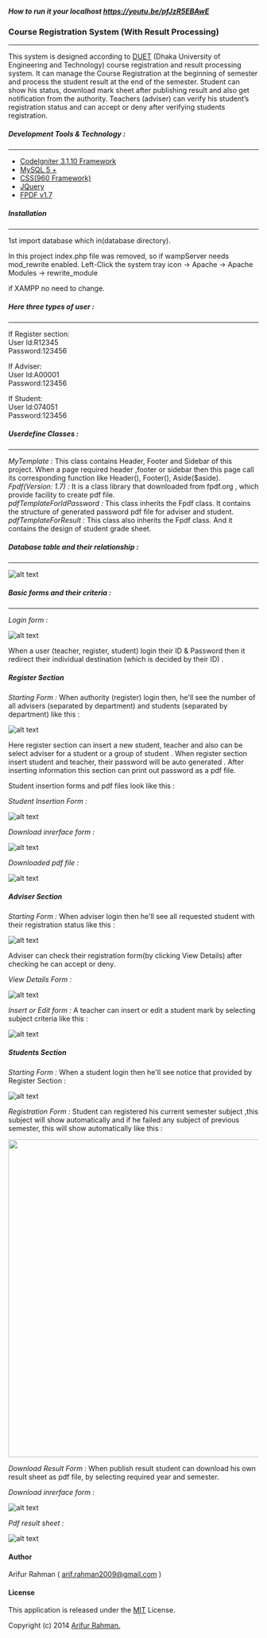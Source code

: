 ##### How to run it your localhost https://youtu.be/pfJzR5EBAwE
### Course Registration System (With Result Processing)
---
This system is designed according to [DUET](http://www.duet.ac.bd/) (Dhaka University of Engineering and Technology) course registration and result processing system.  It can manage the Course Registration at the beginning of semester and process the student result at the end of the semester. Student can show his status, download mark sheet after publishing result and also get notification from the authority. Teachers (adviser) can verify his student’s registration status and can accept or deny after verifying students registration.

##### Development Tools & Technology :
---
* [CodeIgniter 3.1.10 Framework](https://www.codeigniter.com/)
* [MySQL 5 +](https://www.mysql.com/)
* [CSS(960 Framework)](http://960.gs/)
* [JQuery](https://jquery.com/)
* [FPDF v1.7](http://fpdf.org/)

##### Installation
---
1st import database which in(database directory).

In this project index.php file was removed, 
so if wampServer
needs mod_rewrite enabled.
Left-Click the system tray icon -> Apache -> Apache Modules -> rewrite_module

if XAMPP no need to change.

##### Here three types of user :
---

If Register section: </br>
User Id:R12345 </br>
Password:123456 </br>

If Adviser: </br>
User Id:A00001 </br>
Password:123456 </br>

If Student: </br>
User Id:074051 </br>
Password:123456 </br>

##### Userdefine Classes :
---
*MyTemplate :* This class contains Header, Footer and Sidebar of this project. When a page required header ,footer or sidebar then this page call its corresponding function like Header(), Footer(), Aside($aside). </br>
*Fpdf(Version: 1.7) :* It is a class library that downloaded from fpdf.org , which provide facility to create pdf file. </br>
*pdfTemplateForIdPassword :* This class inherits the Fpdf class. It contains the structure of  generated password pdf file for adviser and student. </br>
*pdfTemplateForResult :* This class also inherits the Fpdf class. And it contains the design of student grade sheet.

##### Database table and their relationship :
---
![alt text](http://i.imgur.com/fnTMkcw.jpg "Database design")

##### Basic forms and their criteria :
---
*Login form :*

![alt text](https://i.imgur.com/uhBA1yq.png "Login form")

When a user (teacher, register, student) login their ID & Password then it redirect their individual
destination (which is decided by their ID) .

##### Register Section
*Starting Form :* When authority (register) login then, he'll see the number of all advisers (separated by department) and students (separated by department) like this :

![alt text](https://i.imgur.com/y0prZIol.png "Register summary")

Here register section can insert a new student, teacher and also can be select adviser for a student or a group of student . When register section insert student and teacher, their password will be auto generated . After inserting information this section can print out password as a pdf file.

Student insertion forms and pdf files look like this :

*Student Insertion Form :*

![alt text](http://i.imgur.com/UDfID1O.jpg "Student Insertion Form")

*Download inrerface form :*

![alt text](https://i.imgur.com/AUdqIFYl.png "Download inrerface form")

*Downloaded pdf file :*

![alt text](https://i.imgur.com/zANKY5B.png "Downloaded pdf file")

##### Adviser Section

*Starting Form :* When adviser login then he'll see all requested student with their registration status like this :

![alt text](https://i.imgur.com/jwWA3B9l.png "Adviser startup")

Adviser can check their registration form(by clicking View Details) after checking he can accept or deny.

*View Details Form :*

![alt text](https://i.imgur.com/C4Bqd86l.png "View Details Form")

*Insert or Edit form :* A teacher can insert or edit a student mark by selecting subject criteria like this :

![alt text](https://i.imgur.com/81VUZOPl.png "Insert or Edit form for teacher")

##### Students Section

*Starting Form :* When a student login then he'll see notice that provided by Register Section :

![alt text](https://i.imgur.com/wb3j3Ozl.png "Students startup form")

*Registration Form :* Student can registered his current semester subject ,this subject will show automatically and if he failed any subject of previous semester, this will show automatically like this :

<img src="https://i.imgur.com/c33Zp6W.png" data-canonical-src="https://i.imgur.com/c33Zp6W.png" width="640"/>

*Download Result Form :* When publish result student can download his own result sheet as pdf file, by selecting required year and semester.

*Download inrerface form :*

![alt text](https://i.imgur.com/OlviUDpl.png "Download inrerface form")

*Pdf result sheet :*

![alt text](https://i.imgur.com/nw95TcN.png "Pdf result sheet")

#### Author
Arifur Rahman ( arif.rahman2009@gmail.com )

#### License

This application is released under the [MIT](http://www.opensource.org/licenses/MIT) License.

Copyright (c) 2014 [Arifur Rahman.](https://arif2009.github.io/)
